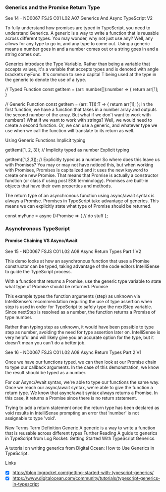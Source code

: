 ### Generics and the Promise Return Type

See 14 - ND0067 FSJS C01 L02 A07 Generics And Async TypeScript V2

To fully understand how promises are typed in TypeScript, you need to understand Generics. A generic is a way to write a function that is reusable across different types. You may wonder, why not just use any? Well, any allows for any type to go in, and any type to come out. Using a generic means a number goes in and a number comes out or a string goes in and a string comes out.

Generics introduce the Type Variable. Rather than being a variable that accepts values, it's a variable that accepts types and is denoted with angle brackets myFunc<T>. It's common to see a capital T being used at the type in the generic to denote the use of a type.

// Typed Function
const getItem = (arr: number[]):number => {
  return arr[1];
}

// Generic Function
const getItem = <T>(arr: T[]):T => {
  return arr[1];
};
In the first function, we have a function that takes in a number array and outputs the second number of the array. But what if we don't want to work with numbers? What if we want to work with strings? Well, we would need to create a second function. Or, we can use a generic, and whatever type we use when we call the function will translate to its return as well.

Using Generic Functions
Implicit typing

getItem([1, 2, 3]); // Implicity typed as number 
Explicit typing

getItem<number>([1,2,3]); // Explicitly typed as a number
So where does this leave us with Promises? You may or may not have noticed this, but when working with Promises, Promises is capitalized and it uses the new keyword to create one new Promise. That means that Promise is actually a constructor function (or class if using post ES6 terminology). Promises are built-in objects that have their own properties and methods.

The return type of an asynchronous function using async/await syntax is always a Promise. Promises in TypeScript take advantage of generics. This means we can explicitly state what type of Promise should be returned.

const myFunc = async ():Promise<void> => { // do stuff };

### Asynchronous TypeScript
#### Promise Chaining VS Async/Await
See 15 - ND0067 FSJS C01 L02 A08 Async Return Types Part 1 V2

This demo looks at how an asynchronous function that uses a Promise constructor can be typed, taking advantage of the code editors IntelliSense to guide the TypeScript process.

With a function that returns a Promise, use the generic type variable to state what type of Promise should be returned. Promise<number>

This example types the function arguments (step) as unknown via IntelliSense's recommendation requiring the use of type assertion when step is used in order for TypeScript to safely type the nextStep variable. Since nextStep is resolved as a number, the function returns a Promise of type number.

Rather than typing step as unknown, it would have been possible to type step as number, avoiding the need for type assertion later on. IntelliSense is very helpful and will likely give you an accurate option for the type, but it doesn't mean you can't do a better job.


See 16 - ND0067 FSJS C01 L02 A08 Async Return Types Part 2 V1

Once we have our functions typed, we can then look at our Promise chain to type our callback arguments. In the case of this demonstration, we know the result should be typed as a number.

For our Async/Await syntax, we're able to type our functions the same way. Once we reach our async/await syntax, we're able to give the function a return type. We know that async/await syntax always returns a Promise. In this case, it returns a Promise since there is no return statement.

Trying to add a return statement once the return type has been declared as void results in IntelliSense prompting an error that 'number' is not assignable to type 'void'.

New Terms
Term	Definition
Generic	A generic is a way to write a function that is reusable across different types
Further Reading
A guide to generics in TypeScript from Log Rocket: Getting Started With TypeScript Generics.

A tutorial on writing generics from Digital Ocean: How to Use Generics in TypeScript.

Links
- [x] https://blog.logrocket.com/getting-started-with-typescript-generics/
- [x] https://www.digitalocean.com/community/tutorials/typescript-generics-in-typescript